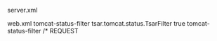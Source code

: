 server.xml
<Valve className="tsar.tomcat.status.TsarValve" directory="logs" prefix="localhost_access_log" suffix=".txt" pattern="%h %l %u %t &quot;%r&quot; %s %b" />

web.xml
<filter>
	<filter-name>tomcat-status-filter</filter-name>
        <filter-class>tsar.tomcat.status.TsarFilter</filter-class>
	<async-supported>true</async-supported>
</filter>
<filter-mapping>
        <filter-name>tomcat-status-filter</filter-name>
        <url-pattern>/*</url-pattern>
	<dispatcher>REQUEST</dispatcher>
</filter-mapping>
